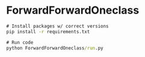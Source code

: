 # ForwardForwardOneclass


```cmd
# Install packages w/ correct versions
pip install -r requirements.txt

# Run code
python ForwardForwardOneclass/run.py
```
